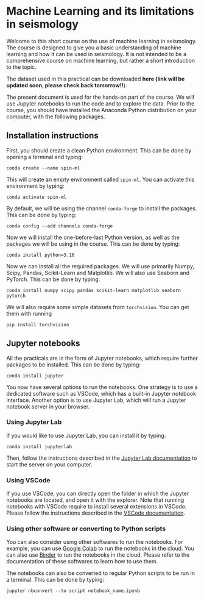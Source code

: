 # Machine Learning and its limitations in seismology

Welcome to this short course on the use of machine learning in seismology. The course is designed to give you a basic understanding of machine learning and how it can be used in seismology. It is not intended to be a comprehensive course on machine learning, but rather a short introduction to the topic.

The dataset used in this practical can be downloaded __here (link will be updated soon, please check back tomorrow!!__).

The present document is used for the hands-on part of the course. We will use Jupyter notebooks to run the code and to explore the data. Prior to the course, you should have installed the Anaconda Python distribution on your computer, with the following packages.

## Installation instructions

First, you should create a clean Python environment. This can be done by opening a terminal and typing:

    conda create --name spin-ml

This will create an empty environment called `spin-ml`. You can activate this environment by typing:

    conda activate spin-ml

By default, we will be using the channel `conda-forge` to install the packages. This can be done by typing:

    conda config --add channels conda-forge

Now we will install the one-before-last Python version, as well as the packages we will be using in the course. This can be done by typing:

    conda install python=3.10

Now we can install all the required packages. We will use primarily Numpy, Scipy, Pandas, Scikit-Learn and Matplotlib. We will also use Seaborn and PyTorch. This can be done by typing:

    conda install numpy scipy pandas scikit-learn matplotlib seaborn pytorch

We will also require some simple datasets from `torchvision`. You can get them with running

    pip install torchvision

## Jupyter notebooks

All the practicals are in the form of Jupyter notebooks, which require further packages to be installed. This can be done by typing:

    conda install jupyter

You now have several options to run the notebooks. One strategy is to use a dedicated software such as VSCode, which has a built-in Jupyter notebook interface. Another option is to use Jupyter Lab, which will run a Jupyter notebook server in your browser.

### Using Jupyter Lab

If you would like to use Jupyter Lab, you can install it by typing:

    conda install jupyterlab

Then, follow the instructions described in the [Jupyter Lab documentation](https://jupyter.org/install) to start the server on your computer.

### Using VSCode

If you use VSCode, you can directly open the folder in which the Jupyter notebooks are located, and open it with the explorer. Note that running notebooks with VSCode require to install several extensions in VSCode. Please follow the instructions described in the [VSCode documentation](https://code.visualstudio.com/docs/datascience/jupyter-notebooks).

### Using other software or converting to Python scripts

You can also consider using other softwares to run the notebooks. For example, you can use [Google Colab](https://colab.research.google.com/) to run the notebooks in the cloud. You can also use [Binder](https://mybinder.org/) to run the notebooks in the cloud. Please refer to the documentation of these softwares to learn how to use them.

The notebooks can also be converted to regular Python scripts to be run in a terminal. This can be done by typing:

    jupyter nbconvert --to script notebook_name.ipynb

##
